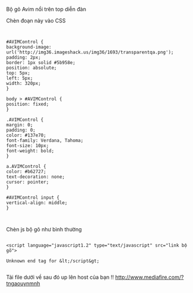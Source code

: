 Bộ gõ Avim nổi trên top diễn đàn

Chèn đoạn này vào CSS

```


#AVIMControl {
background-image: url('http://img36.imageshack.us/img36/1693/transparentqa.png');
padding: 2px;
border: 1px solid #5b958e;
position: absolute;
top: 5px;
left: 5px;
width: 320px;
}

body > #AVIMControl {
position: fixed;
}

.AVIMControl {
margin: 0;
padding: 0;
color: #137e70;
font-family: Verdana, Tahoma;
font-size: 10px;
font-weight: bold;
}

a.AVIMControl {
color: #b62727;
text-decoration: none;
cursor: pointer;
}

#AVIMControl input {
vertical-align: middle;
}



```
Chèn js bộ gõ như bình thường
```

<script language="javascript1.2" type="text/javascript" src="link bộ gõ">

Unknown end tag for &lt;/script&gt;


```

Tải file dưới về sau đó up lên host của bạn !!
http://www.mediafire.com/?tngaouynmnh